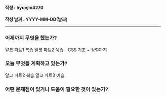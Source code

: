 #### 작성 : hyunjin4270
**작성 날짜 : YYYY-MM-DD(날짜)**

---
### 어제까지 무엇을 했는가?
얄코 파트1 복습
얄코 파트2 예습
    - CSS 기초 ~ 정렬까지

### 오늘 무엇을 계획하고 있는가?
얄코 파트2 복습
얄코 파트3 예습

### 어떤 문제점이 있거나 도움이 필요한 것이 있는가?